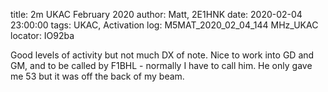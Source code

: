 title: 2m UKAC February 2020
author: Matt, 2E1HNK
date: 2020-02-04 23:00:00
tags: UKAC, Activation
log:  M5MAT_2020_02_04_144 MHz_UKAC
locator: IO92ba


Good levels of activity but not much DX of note. Nice to work into GD and GM, and to be called by F1BHL - normally I have to call him. He only gave me 53 but it was off the back of my beam.
